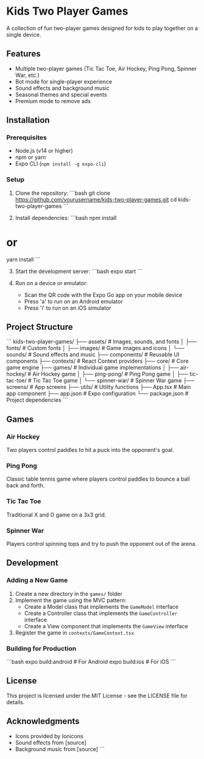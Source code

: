 # Kids Two Player Games

A collection of fun two-player games designed for kids to play together on a single device.

## Features

- Multiple two-player games (Tic Tac Toe, Air Hockey, Ping Pong, Spinner War, etc.)
- Bot mode for single-player experience
- Sound effects and background music
- Seasonal themes and special events
- Premium mode to remove ads

## Installation

### Prerequisites

- Node.js (v14 or higher)
- npm or yarn
- Expo CLI (`npm install -g expo-cli`)

### Setup

1. Clone the repository:
\`\`\`bash
git clone https://github.com/yourusername/kids-two-player-games.git
cd kids-two-player-games
\`\`\`

2. Install dependencies:
\`\`\`bash
npm install
# or
yarn install
\`\`\`

3. Start the development server:
\`\`\`bash
expo start
\`\`\`

4. Run on a device or emulator:
   - Scan the QR code with the Expo Go app on your mobile device
   - Press 'a' to run on an Android emulator
   - Press 'i' to run on an iOS simulator

## Project Structure

\`\`\`
kids-two-player-games/
├── assets/                  # Images, sounds, and fonts
│   ├── fonts/               # Custom fonts
│   ├── images/              # Game images and icons
│   └── sounds/              # Sound effects and music
├── components/              # Reusable UI components
├── contexts/                # React Context providers
├── core/                    # Core game engine
├── games/                   # Individual game implementations
│   ├── air-hockey/          # Air Hockey game
│   ├── ping-pong/           # Ping Pong game
│   ├── tic-tac-toe/         # Tic Tac Toe game
│   └── spinner-war/         # Spinner War game
├── screens/                 # App screens
├── utils/                   # Utility functions
├── App.tsx                  # Main app component
├── app.json                 # Expo configuration
└── package.json             # Project dependencies
\`\`\`

## Games

### Air Hockey
Two players control paddles to hit a puck into the opponent's goal.

### Ping Pong
Classic table tennis game where players control paddles to bounce a ball back and forth.

### Tic Tac Toe
Traditional X and O game on a 3x3 grid.

### Spinner War
Players control spinning tops and try to push the opponent out of the arena.

## Development

### Adding a New Game

1. Create a new directory in the `games/` folder
2. Implement the game using the MVC pattern:
   - Create a Model class that implements the `GameModel` interface
   - Create a Controller class that implements the `GameController` interface
   - Create a View component that implements the `GameView` interface
3. Register the game in `contexts/GameContext.tsx`

### Building for Production

\`\`\`bash
expo build:android  # For Android
expo build:ios      # For iOS
\`\`\`

## License

This project is licensed under the MIT License - see the LICENSE file for details.

## Acknowledgments

- Icons provided by Ionicons
- Sound effects from [source]
- Background music from [source]
\`\`\`

